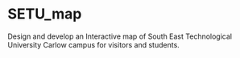 # SETU_map
Design and develop an Interactive map of South East Technological University Carlow campus for visitors and students.
